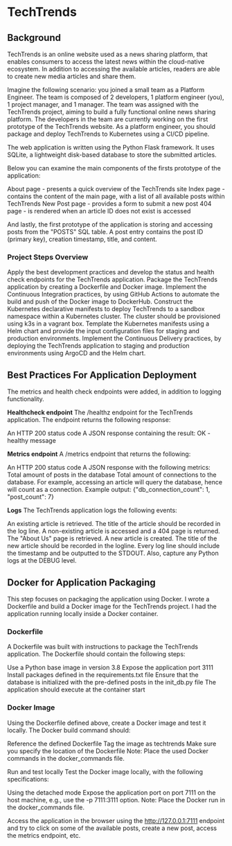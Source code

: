 # TechTrends

## Background
TechTrends is an online website used as a news sharing platform, that enables consumers to access the latest news within the cloud-native ecosystem. In addition to accessing the available articles, readers are able to create new media articles and share them.

Imagine the following scenario: you joined a small team as a Platform Engineer. The team is composed of 2 developers, 1 platform engineer (you), 1 project manager, and 1 manager. The team was assigned with the TechTrends project, aiming to build a fully functional online news sharing platform. The developers in the team are currently working on the first prototype of the TechTrends website. As a platform engineer, you should package and deploy TechTrends to Kubernetes using a CI/CD pipeline.

The web application is written using the Python Flask framework. It uses SQLite, a lightweight disk-based database to store the submitted articles.

Below you can examine the main components of the firsts prototype of the application:

About page - presents a quick overview of the TechTrends site
Index page - contains the content of the main page, with a list of all available posts within TechTrends
New Post page - provides a form to submit a new post
404 page - is rendered when an article ID does not exist is accessed

And lastly, the first prototype of the application is storing and accessing posts from the "POSTS" SQL table. A post entry contains the post ID (primary key), creation timestamp, title, and content.

### Project Steps Overview
Apply the best development practices and develop the status and health check endpoints for the TechTrends application.
Package the TechTrends application by creating a Dockerfile and Docker image.
Implement the Continuous Integration practices, by using GitHub Actions to automate the build and push of the Docker image to DockerHub.
Construct the Kubernetes declarative manifests to deploy TechTrends to a sandbox namespace within a Kubernetes cluster. The cluster should be provisioned using k3s in a vagrant box.
Template the Kubernetes manifests using a Helm chart and provide the input configuration files for staging and production environments.
Implement the Continuous Delivery practices, by deploying the TechTrends application to staging and production environments using ArgoCD and the Helm chart.

## Best Practices For Application Deployment
The metrics and health check endpoints were added, in addition to logging functionality.

**Healthcheck endpoint**
The /healthz endpoint for the TechTrends application. 
The endpoint returns the following response:

An HTTP 200 status code
A JSON response containing the result: OK - healthy message

**Metrics endpoint**
A /metrics endpoint that returns the following:

An HTTP 200 status code
A JSON response with the following metrics:
Total amount of posts in the database
Total amount of connections to the database. For example, accessing an article will query the database, hence will count as a connection.
Example output: {"db_connection_count": 1, "post_count": 7}

**Logs**
The TechTrends application logs the following events:

An existing article is retrieved. The title of the article should be recorded in the log line.
A non-existing article is accessed and a 404 page is returned.
The "About Us" page is retrieved.
A new article is created. The title of the new article should be recorded in the logline.
Every log line should include the timestamp and be outputted to the STDOUT. Also, capture any Python logs at the DEBUG level.

## Docker for Application Packaging
This step focuses on packaging the application using Docker. I wrote a Dockerfile and build a Docker image for the TechTrends project. I had the application running locally inside a Docker container.

### Dockerfile
A Dockerfile was built with instructions to package the TechTrends application. The Dockerfile should contain the following steps:

Use a Python base image in version 3.8
Expose the application port 3111
Install packages defined in the requirements.txt file
Ensure that the database is initialized with the pre-defined posts in the init_db.py file
The application should execute at the container start

### Docker Image
Using the Dockerfile defined above, create a Docker image and test it locally. The Docker build command should:

Reference the defined Dockerfile
Tag the image as techtrends
Make sure you specify the location of the Dockerfile
Note: Place the used Docker commands in the docker_commands file.

Run and test locally
Test the Docker image locally, with the following specifications:

Using the detached mode
Expose the application port on port 7111 on the host machine, e.g., use the -p 7111:3111 option.
Note: Place the Docker run in the docker_commands file.

Access the application in the browser using the http://127.0.0.1:7111 endpoint and try to click on some of the available posts, create a new post, access the metrics endpoint, etc.

